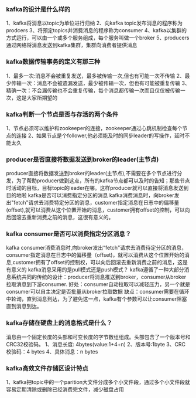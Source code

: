### kafka的设计是什么样的

1、kafka将消息以topic为单位进行归纳
2、向kafka topic发布消息的程序称为prodcers
3、将预定topics并消费消息的程序称为consumer
4、kafka以集群的方式运行，可以由一个或多个服务组成，每个服务叫做一个broker
5、producers通过网络将消息发送到kafka集群，集群向消费者提供消息

### kafka数据传输事务的定义有那三种

1、最多一次:消息不会被重复发送，最多被传输一次,但也有可能一次不传输
2、最少传输一次：消息不会被遗漏发送，最少被传输一次，但也有可能被重复传输
3、精确一次：不会漏传输也不会重复传输，每个消息都传输一次而且仅仅被传输一次，这是大家所期望的

### kafka判断一个节点是否与存活的两个条件

1、节点必须可以维护和zookeeper的连接，zookeeper通过心跳机制检查每个节点的连接
2、如果节点是个follower,他必须能及时的同步leader的写操作，延时不能太久

### producer是否直接将数据发送到broker的leader(主节点)

producer直接将数据发送到broker的leader(主节点),不需要在多个节点进行分发，为了帮助producer做到这点，所有的kafka节点都可以及时的告知；那些节点时活动的目标，目标topic的leader在哪。这样producer就可以直接将消息发送到目的地啦
kafka是否可以消费指定分区的消息
kafka消费消息时，向broker发出"fetch"请求去消费特定分区的消息，customer指定消息在日志中的偏移量(offset),就可以消费从这个位置开始的消息，customer拥有offset的控制，可以向后回滚去重新消费之前的消息，这很有意义的。

### kafka consumer是否可以消费指定分区消息？

kafka consumer消费消息时,向broker发出“fetch"请求去消费待定分区的消息，consumer指定消息在日志中的偏移量（offset)，就可以消费从这个位置开始的消息,customer拥有了offset的控制权，可以向后回滚去重新消费之前的消息，这是有意义的
kafka消息采用的是pull模式还是push模式？
kafka遵循了一种大部分消息系统共同的传统的设计：producer将消息推送到broker，consumer从broker拉取消息到下游consumer.
好处：consumer自动拉取可以减轻压力，另一个就是consumer可以自主决定是否批量从broker拉取数据
缺点：consumer需要在循环中轮询，直到消息到达，为了避免这一点，kafka有个参数可以让consumer阻塞直到消息到达。

### kafka存储在硬盘上的消息格式是什么？

消息由一个固定长度的头部和可变长度的字节数组组成。头部包含了一个版本号和CRC32校验码。
1、消息长度: 4bytes(value:1+4+n)
2、版本号:1byte
3、CRC校验码：4 bytes
4、具体消息：n bytes

### kafka高效文件存储区设计特点

1、kafka把topic中的一个parition大文件分成多个小文件段，通过多个小文件段就容易定期清除或删除已经消费完文件，减少磁盘占用

